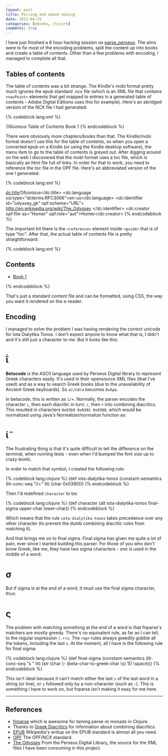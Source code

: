 ```yaml
---
layout: post
title: Parsing and ebook making
date: 2011-04-25
categories: [ebooks, clojure]
comments: true
---
```


I have just finished a 6 hour hacking session on [parse_perseus](http://github.com/wjlroe/parse_perseus). The aims were to fix most of the encoding problems, split the content up into books and create a table of contents. Other than a few problems with encoding, I managed to complete all that.

## Tables of contents

The table of contents was a bit strange. The Kindle's mobi format pretty much ignores the epub standard .ncx file (which is an XML file that contains `<navPoint>` elements that get mapped to entries in a generated table of contents - Adobe Digital Editions uses this for example). Here's an abridged version of the NCX file I had generated:

{% codeblock lang:xml %}
<?xml version="1.0" encoding="UTF-8"?>
<!DOCTYPE ncx PUBLIC "-//NISO//DTD ncx 2005-1//EN"
	  "http://www.daisy.org/z3986/2005/ncx-2005-1.dtd">
<ncx xmlns="http://www.daisy.org/z3986/2005/ncx/" version="2005-1" xml:lang="en">
  <head>
    <meta name="dtb:uid" content="http://en.wikipedia.org/wiki/The_Odyssey"/>
    <meta name="dtb:depth" content="1"/>
    <meta name="dtb:totalPageCount" content="0"/>
    <meta name="dtb:maxPageNumber" content="0"/>
  </head>
  <docTitle>
    <text>Ὀδύσσεια</text>
  </docTitle>
  <navMap>
    <navPoint id="toc" playOrder="0">
      <navLabel>
        <text>Table of Contents</text>
      </navLabel>
      <content src="toc.html"/>
    </navPoint>
    <navPoint class="chapter" id="book-1" playOrder="1">
      <navLabel>
        <text>Book 1</text>
      </navLabel>
      <content src="book-1.xhtml"/>
    </navPoint>
  </navMap>
</ncx>
{% endcodeblock %}

There were obviously more chapters/books than that. The Kindle/mobi format doesn't use this for the table of contents, so when you open a converted epub on a Kindle (or using the Kindle desktop software), the menu item to go to the table of contents is greyed out. After digging around on the web I discovered that the mobi format uses a toc file, which is basically an html file full of links. In order for that to work, you need to reference the toc file in the OPF file. Here's an abbreviated version of the one I generated:

{% codeblock lang:xml %}
<?xml version="1.0" encoding="UTF-8"?>
<package xmlns="http://www.idpf.org/2007/opf" version="2.0"
	 unique-identifier="odyssey_gk">
  <metadata xmlns:dc="http://purl.org/dc/elements/1.1/"
  	    xmlns:dcterms="http://purl.org/dc/terms/"
	    xmlns:opf="http://www.idpf.org/2007/opf"
	    xmlns:xsi="http://www.w3.org/2001/XMLSchema-instance">
    <dc:title>Ὀδύσσεια</dc:title>
    <dc:language xsi:type="dcterms:RFC3066">en-us</dc:language>
    <dc:identifier id="odyssey_gk" opf:scheme="URL">
    		   http://en.wikipedia.org/wiki/The_Odyssey
    </dc:identifier>
    <dc:creator opf:file-as="Homer" opf:role="aut">Homer</dc:creator>
    <meta name="cover" content="cover-image"/>
  </metadata>
  <manifest>
    <item id="book-1" href="book-1.xhtml" media-type="application/xhtml+xml"/>
    <item id="stylesheet" href="style.css" media-type="text/css"/>
    <item id="ncx" href="book.ncx" media-type="application/x-dtbncx+xml"/>
    <item id="cover" href="cover.html" media-type="application/xhtml+xml"/>
    <item id="toc" href="toc.html" media-type="application/xhtml+xml"/>
    <item id="cover-image" href="cover.jpg" media-type="image/jpeg"/>
  </manifest>
  <spine toc="ncx">
    <itemref idref="cover" linear="no"/>
    <itemref idref="toc" linear="no"/>
    <itemref idref="book-1"/>
  </spine>
  <guide>
    <reference href="cover.html" type="cover" title="Cover"/>
    <reference href="toc.html" type="toc" title="Table of Contents"/>
    <reference href="book-1.xhtml" type="text" title="Text"/>
  </guide>
</package>
{% endcodeblock %}

The important bit there is the `<reference>` element inside `<guide>` that is of type "toc". After that, the actual table of contents file is pretty straightforward:

{% codeblock lang:xml %}
<?xml version="1.0"?>
<!DOCTYPE html PUBLIC "-//W3C//DTD XHTML 1.1//EN"
	  "http://www.w3.org/TR/xhtml11/DTD/xhtml11.dtd">
<html xmlns="http://www.w3.org/1999/xhtml">
  <head>
    <title>Table of Contents</title>
    <style type="text/css">img { max-width: 100%; height: 100% }</style>
  </head>
  <body>
    <div id="contents">
      <h2>Contents</h2>
      <ul>
        <li>
          <a href="book-1.xhtml">Book 1</a>
        </li>
      </ul>
    </div>
  </body>
</html>
{% endcodeblock %}

That's just a standard content file and can be formatted, using CSS, the way you want it rendered on the e-reader.

## Encoding

I managed to solve the problem I was having rendering the correct unicode for Iota Dialytika Tonos. I don't expect anyone to know what that is, I didn't and it's still just a character to me. But it looks like this:

<h1 class="greek">ΐ</h1>

<aside class="post">
<strong>Betacode</strong> is the ASCII language used by Perseus Digital library to represent Greek characters easily. It's used in their opensource XML files (that I've used) and as a way to search Greek books (due to the unavailability of Ancient Greek keyboards). So <code>a)/ndra</code> becomes <code class="greek">ἄνδρα</code>.
</aside>

In betacode, this is written as `i/+`. Normally, the parser encodes the character `i`, then each diacritic in turn: `/`, then `+` into combining diacritics. This resulted in characters `0x03b9 0x0301 0x0308`, which would be normalized using Java's Normalizer/normalize function as:

<h1 class="greek">ί̈</h1>

The frustrating thing is that it's quite difficult to tell the difference on the terminal, when running tests - even when I'd bumped the font size up to crazy levels.

In order to match that symbol, I created the following rule:

{% codeblock lang:clojure %}
(def iota-dialytika-tonos
     (constant-semantics (lit-conc-seq "i/+" lit)
                         (char 0x0390)))
{% endcodeblock %}

Then I'd redefined `character` to be:

{% codeblock lang:clojure %}
(def character (alt iota-dialytika-tonos final-sigma upper-char lower-char))
{% endcodeblock %}

Which means that the rule `iota-dialytika-tonos` takes precedence over any other character (to prevent the dumb combining diacritic rules from matching it).

And that brings me on to final sigma. Final sigma has given me quite a lot of pain, ever since I started building this parser. For those of you who don't know Greek, like me, they have two sigma characters - one is used in the middle of a word:

<h1 class="greek">σ</h1>

But if sigma is at the end of a word, it must use the final sigma character, thus:

<h1 class="greek">ς</h1>

The problem with matching something at the end of a word is that fnparse's matchers are mostly greedy. There's no equivalent rule, as far as I can tell, to the regular expression `(.+)s`. The `rep+` rules always greedily gobble all the tokens, including the last `s`. At the moment, all I have is the following rule for final sigma:

{% codeblock lang:clojure %}
(def final-sigma (constant-semantics (lit-conc-seq "s " lit)
                                     (str (char (- (beta-char-to-greek-char \s) 1))
                                          \space)))
{% endcodeblock %}

This isn't ideal because it can't match either the last `s` of the last word in a string (or line), or `s` followed only by a non-character (such as `:`). This is something I have to work on, but fnparse isn't making it easy for me here.

- - -

## References

* [fnparse](http://github.com/joshua-choi/fnparse/) which is awesome for taming parse-m monads in Clojure.
* Thanks to [Greek Diacritics](http://www.tlg.uci.edu/~opoudjis/unicode/gkdiacritics.html) for information about combining diacritics.
* [EPUB](http://en.wikipedia.org/wiki/EPUB) Wikipedia's writup on the EPUB standard is almost all you need.
* [OPF](http://idpf.org/epub/20/spec/OPF_2.0.1_draft.htm) The OPF/NCX standard.
* [The Odyssey](http://www.perseus.tufts.edu/hopper/text?doc=Perseus:text:1999.01.0135) From the Perseus Digital Library, the source for the XML files I have been consuming in this project.
